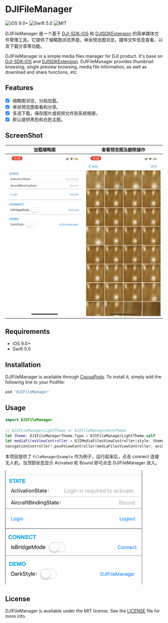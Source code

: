 # DJIFileManager

![iOS 9.0+](https://img.shields.io/badge/iOS-9.0%2B-blue.svg)   ![Swift 5.0](https://img.shields.io/badge/Swift-5.0-orange.svg)  ![MIT](https://img.shields.io/github/license/gzkiwiinc/DJIFileManager.svg)

DJIFileManager 是一个基于 [DJI-SDK-iOS](https://developer.dji.com/mobile-sdk/) 和 [DJISDKExtension](https://github.com/gzkiwiinc/DJISDKExtension) 的简单媒体文件管理工具。它提供了缩略图浏览界面，单张预览图浏览，媒体文件信息查看，以及下载分享等功能。

DJIFileManager is a simple media files manager for DJI product. It's base on [DJI-SDK-iOS](https://developer.dji.com/mobile-sdk/) and [DJISDKExtension](https://github.com/gzkiwiinc/DJISDKExtension). DJIFileManager provides thumbnail browsing, single preview browsing, media file information, as well as download and share functions, etc.

## Features

- [x] 缩略图浏览，分段加载。
- [x] 单张预览图查看和分享。
- [x] 多选下载，保存图片或视频文件到系统相册。
- [x] 默认提供黑色和白色主题。

## ScreenShot

加载缩略图 | 查看预览图及删除操作
---|---
![](https://github.com/gzkiwiinc/DJIFileManager/blob/develop/Screenshots/loadMedias.gif) | ![](https://github.com/gzkiwiinc/DJIFileManager/blob/develop/Screenshots/browser.gif)

## Requirements

- iOS 9.0+
- Swift 5.0

## Installation

DJIFileManager is available through [CocoaPods](https://cocoapods.org). To install it, simply add the following line to your Podfile:

```ruby
pod 'DJIFileManager'
```

## Usage

```Swift
import DJIFileManager

// DJIFileManagerLightTheme or DJIFileManagerDarkTheme
let theme: DJIFileManagerTheme.Type = DJIFileManagerLightTheme.self
let mediaFilesViewController = DJIMediaFilesViewController(style: theme)
navigationController?.pushViewController(mediaFilesViewController, animated: true)
```

本项目提供了 `FileManagerExample` 作为例子，运行起来后，点击 connect 连接无人机，当顶部状态显示 Acivated 和 Bound 即可点击 DJIFileManager 进入。

![](https://github.com/gzkiwiinc/DJIFileManager/blob/develop/Screenshots/DJIFileMangerExample.png)


## License

DJIFileManager is available under the MIT license. See the [LICENSE](https://github.com/gzkiwiinc/DJIFileManager/blob/master/LICENSE) file for more info. 


